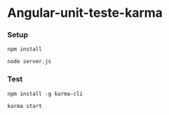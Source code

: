 # Angular-unit-teste-karma


### Setup

`npm install`

`node server.js`

### Test

`npm install -g karma-cli`

`karma start`
